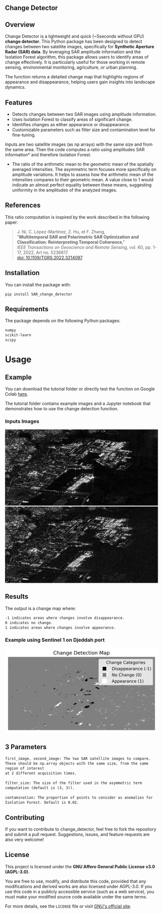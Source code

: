 ## Change Detector

## Overview

Change Detector is a lightweight and quick (~5seconds without GPU) **change detector**. This Python package has been designed to detect changes between two satellite images, specifically for **Synthetic Aperture Radar (SAR) data**. By leveraging SAR amplitude information and the Isolation Forest algorithm, this package allows users to identify areas of change effectively. It is particularly useful for those working in remote sensing, environmental monitoring, agriculture, or urban planning.

The function returns a detailed change map that highlights regions of appearance and disappearance, helping users gain insights into landscape dynamics.

## Features

- Detects changes between two SAR images using amplitude information.
- Uses Isolation Forest to classify areas of significant change.
- Identifies changes as either appearance or disappearance.
- Customizable parameters such as filter size and contamination level for fine-tuning.

Inputs are two satellite images (as np arrays) with the same size and from the same area. Then the code computes a ratio using amplitudes SAR information* and therefore Isolation Forest.

* The ratio of the arithmetic mean to the geometric mean of the spatially averaged intensities. The asymmetric term focuses more specifically on amplitude variations.
It helps to assess how the arithmetic mean of the intensities compares to their geometric mean. A value close to 1 would indicate an almost perfect equality between these means, suggesting uniformity in the amplitudes of the analyzed images.

## References
This ratio computation is inspired by the work described in the following paper:

> J. Ni, C. López-Martínez, Z. Hu, et F. Zhang,  
> "**Multitemporal SAR and Polarimetric SAR Optimization and Classification: Reinterpreting Temporal Coherence**,"  
> *IEEE Transactions on Geoscience and Remote Sensing*, vol. 60, pp. 1-17, 2022, Art no. 5236617.  
> [doi: 10.1109/TGRS.2022.3214097](https://doi.org/10.1109/TGRS.2022.3214097)

## Installation

You can install the package with:

    pip install SAR_change_detector


## Requirements

The package depends on the following Python packages:

    numpy
    scikit-learn
    scipy

# Usage

## Example

You can download the tutorial folder or directly test the function on Google Colab [here](https://colab.research.google.com/github/Selimgit/SAR_change_detection/blob/main/tutorial/Tutorial_Change_Detector.ipynb).

The tutorial folder contains example images and a Jupyter notebook that demonstrates how to use the change detection function.

### Inputs Images

![Input Image 1](https://raw.githubusercontent.com/Selimgit/SAR_change_detection/main/readme_images/first_date.png)
![Input Image 2](https://raw.githubusercontent.com/Selimgit/SAR_change_detection/main/readme_images/second_date.png)

## Results

The output is a change map where:

    -1 indicates areas where changes involve disappearance.
    0 indicates no change.
    1 indicates areas where changes involve appearance.

### Example using Sentinel 1 on Djeddah port

![Change detection](readme_images/change_detection_map.png)


## 3 Parameters

    first_image, second_image: The two SAR satellite images to compare. 
    These should be np.array objects with the same size, from the same region of interest
    at 2 different acquisition times.

    filter_size: The size of the filter used in the asymmetric term computation (default is (3, 3)).

    contamination: The proportion of points to consider as anomalies for Isolation Forest. Default is 0.02.



## Contributing

If you want to contribute to change_detector, feel free to fork the repository and submit a pull request. Suggestions, issues, and feature requests are also very welcome!

## License

This project is licensed under the **GNU Affero General Public License v3.0 (AGPL-3.0)**.

You are free to use, modify, and distribute this code, provided that any modifications and derived works are also licensed under AGPL-3.0. If you use this code in a publicly accessible service (such as a web service), you must make your modified source code available under the same terms.

For more details, see the `LICENSE` file or visit [GNU's official site](https://www.gnu.org/licenses/agpl-3.0.en.html).
